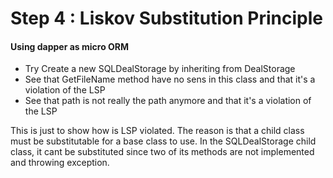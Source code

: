# Step 4 : Liskov Substitution Principle

#### Using dapper as micro ORM

- Try Create a new SQLDealStorage by inheriting from DealStorage
- See that GetFileName method have no sens in this class and that it's a violation of the LSP
- See that path is not really the path anymore and that it's a violation of the LSP

This is just to show how is LSP violated.
The reason is that a child class must be substitutable for a base class to use. In the SQLDealStorage child class, it cant be substituted since two of its methods are not implemented and throwing exception.
